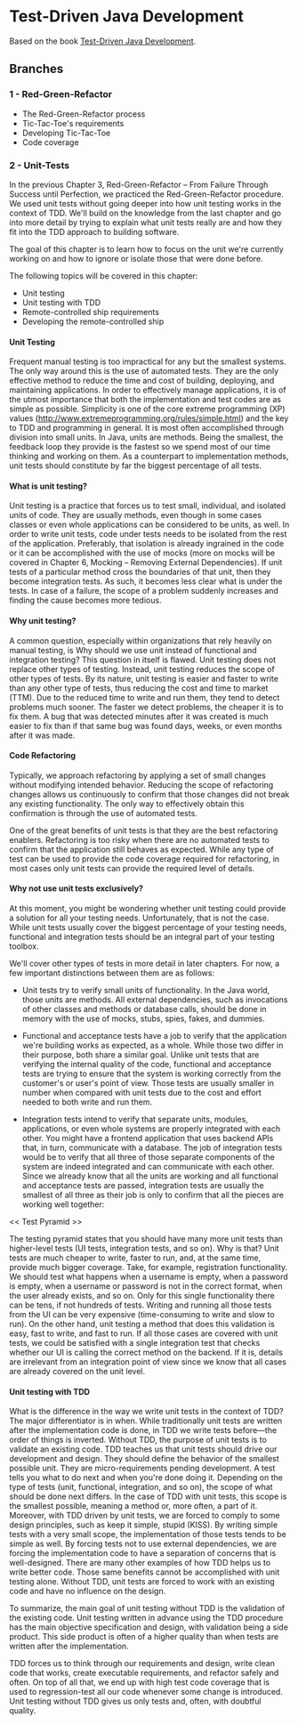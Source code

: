 # Test-Driven Java Development

Based on the book [Test-Driven Java Development](https://www.amazon.com/Test-Driven-Java-Development-end-end/dp/1788836111/ref=dp_ob_title_bk).

## Branches

### 1 - Red-Green-Refactor

- The Red-Green-Refactor process
- Tic-Tac-Toe's requirements
- Developing Tic-Tac-Toe
- Code coverage

### 2 - Unit-Tests

In the previous Chapter 3, Red-Green-Refactor – From Failure Through Success until Perfection, we practiced the Red-Green-Refactor procedure. We used unit tests without going deeper into how unit testing works in the context of TDD. We'll build on the knowledge from the last chapter and go into more detail by trying to explain what unit tests really are and how they fit into the TDD approach to building software.

The goal of this chapter is to learn how to focus on the unit we're currently working on and how to ignore or isolate those that were done before.

The following topics will be covered in this chapter:

- Unit testing
- Unit testing with TDD
- Remote-controlled ship requirements
- Developing the remote-controlled ship

#### Unit Testing

Frequent manual testing is too impractical for any but the smallest systems. The only way around this is the use of 
automated tests. They are the only effective method to reduce the time and cost of building, deploying, and 
maintaining applications. In order to effectively manage applications, it is of the utmost importance that both the 
implementation and test codes are as simple as possible. Simplicity is one of the core extreme programming (XP) 
values (http://www.extremeprogramming.org/rules/simple.html) and the key to TDD and programming in general. It is 
most often accomplished through division into small units. In Java, units are methods. Being the smallest, the 
feedback loop they provide is the fastest so we spend most of our time thinking and working on them. As a counterpart 
to implementation methods, unit tests should constitute by far the biggest percentage of all tests.

#### What is unit testing?

Unit testing is a practice that forces us to test small, individual, and isolated units of code. They are usually 
methods, even though in some cases classes or even whole applications can be considered to be units, as well. In order 
to write unit tests, code under tests needs to be isolated from the rest of the application. Preferably, that 
isolation is already ingrained in the code or it can be accomplished with the use of mocks (more on mocks will be 
covered in Chapter 6, Mocking – Removing External Dependencies). If unit tests of a particular method cross the 
boundaries of that unit, then they become integration tests. As such, it becomes less clear what is under the tests. 
In case of a failure, the scope of a problem suddenly increases and finding the cause becomes more tedious.

#### Why unit testing?

A common question, especially within organizations that rely heavily on manual testing, is Why should we use unit 
instead of functional and integration testing? This question in itself is flawed. Unit testing does not replace other 
types of testing. Instead, unit testing reduces the scope of other types of tests. By its nature, unit testing is 
easier and faster to write than any other type of tests, thus reducing the cost and time to market (TTM). Due to the 
reduced time to write and run them, they tend to detect problems much sooner. The faster we detect problems, the 
cheaper it is to fix them. A bug that was detected minutes after it was created is much easier to fix than if that 
same bug was found days, weeks, or even months after it was made.

#### Code Refactoring

Typically, we approach refactoring by applying a set of small changes without modifying intended behavior. Reducing 
the scope of refactoring changes allows us continuously to confirm that those changes did not break any existing 
functionality. The only way to effectively obtain this confirmation is through the use of automated tests.

One of the great benefits of unit tests is that they are the best refactoring enablers. Refactoring is too risky when 
there are no automated tests to confirm that the application still behaves as expected. While any type of test can be 
used to provide the code coverage required for refactoring, in most cases only unit tests can provide the required 
level of details.

#### Why not use unit tests exclusively?

At this moment, you might be wondering whether unit testing could provide a solution for all your testing needs. 
Unfortunately, that is not the case. While unit tests usually cover the biggest percentage of your testing needs, 
functional and integration tests should be an integral part of your testing toolbox.

We'll cover other types of tests in more detail in later chapters. For now, a few important distinctions between them 
are as follows:

- Unit tests try to verify small units of functionality. In the Java world, those units are methods. All external 
dependencies, such as invocations of other classes and methods or database calls, should be done in memory with the 
use of mocks, stubs, spies, fakes, and dummies.

- Functional and acceptance tests have a job to verify that the application we're building works as expected, as a 
whole. While those two differ in their purpose, both share a similar goal. Unlike unit tests that are verifying the 
internal quality of the code, functional and acceptance tests are trying to ensure that the system is working correctly 
from the customer's or user's point of view. Those tests are usually smaller in number when compared with unit tests 
due to the cost and effort needed to both write and run them.

- Integration tests intend to verify that separate units, modules, applications, or even whole systems are properly 
integrated with each other. You might have a frontend application that uses backend APIs that, in turn, communicate 
with a database. The job of integration tests would be to verify that all three of those separate components of the 
system are indeed integrated and can communicate with each other. Since we already know that all the units are working 
and all functional and acceptance tests are passed, integration tests are usually the smallest of all three as their 
job is only to confirm that all the pieces are working well together:

<< Test Pyramid >>

The testing pyramid states that you should have many more unit tests than higher-level tests (UI tests, integration 
tests, and so on). Why is that? Unit tests are much cheaper to write, faster to run, and, at the same time, provide 
much bigger coverage. Take, for example, registration functionality. We should test what happens when a username is 
empty, when a password is empty, when a username or password is not in the correct format, when the user already 
exists, and so on. Only for this single functionality there can be tens, if not hundreds of tests. Writing and running 
all those tests from the UI can be very expensive (time-consuming to write and slow to run). On the other hand, unit 
testing a method that does this validation is easy, fast to write, and fast to run. If all those cases are covered 
with unit tests, we could be satisfied with a single integration test that checks whether our UI is calling the 
correct method on the backend. If it is, details are irrelevant from an integration point of view since we know that 
all cases are already covered on the unit level.

#### Unit testing with TDD

What is the difference in the way we write unit tests in the context of TDD? The major differentiator is in when. While 
traditionally unit tests are written after the implementation code is done, in TDD we write tests before—the order of 
things is inverted. Without TDD, the purpose of unit tests is to validate an existing code. TDD teaches us that unit 
tests should drive our development and design. They should define the behavior of the smallest possible unit. They are 
micro-requirements pending development. A test tells you what to do next and when you're done doing it. Depending on 
the type of tests (unit, functional, integration, and so on), the scope of what should be done next differs. In the 
case of TDD with unit tests, this scope is the smallest possible, meaning a method or, more often, a part of it. 
Moreover, with TDD driven by unit tests, we are forced to comply to some design principles, such as keep it simple, 
stupid (KISS). By writing simple tests with a very small scope, the implementation of those tests tends to be simple 
as well. By forcing tests not to use external dependencies, we are forcing the implementation code to have a separation 
of concerns that is well-designed. There are many other examples of how TDD helps us to write better code. Those same 
benefits cannot be accomplished with unit testing alone. Without TDD, unit tests are forced to work with an existing 
code and have no influence on the design.

To summarize, the main goal of unit testing without TDD is the validation of the existing code. Unit testing written 
in advance using the TDD procedure has the main objective specification and design, with validation being a side 
product. This side product is often of a higher quality than when tests are written after the implementation.

TDD forces us to think through our requirements and design, write clean code that works, create executable 
requirements, and refactor safely and often. On top of all that, we end up with high test code coverage that is used 
to regression-test all our code whenever some change is introduced. Unit testing without TDD gives us only tests and, 
often, with doubtful quality.
